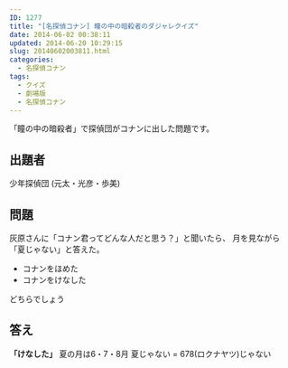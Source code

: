```yaml
---
ID: 1277
title: "[名探偵コナン] 瞳の中の暗殺者のダジャレクイズ"
date: 2014-06-02 00:38:11
updated: 2014-06-20 10:29:15
slug: 20140602003811.html
categories:
  - 名探偵コナン
tags:
  - クイズ
  - 劇場版
  - 名探偵コナン
---
```


「瞳の中の暗殺者」で探偵団がコナンに出した問題です。

<!--more-->
<h2>出題者</h2>
少年探偵団 (元太・光彦・歩美)

<h2>問題</h2>
灰原さんに「コナン君ってどんな人だと思う？」と聞いたら、 月を見ながら「夏じゃない」と答えた。
<ul>
<li>コナンをほめた</li>
<li>コナンをけなした</li>
</ul>
どちらでしょう

<h2>答え</h2>
<strong>「けなした」</strong>
夏の月は6・7・8月
夏じゃない = 678(ロクナヤツ)じゃない
